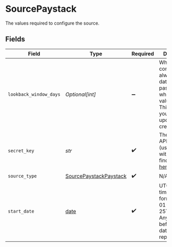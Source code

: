 # SourcePaystack

The values required to configure the source.


## Fields

| Field                                                                                                                                                       | Type                                                                                                                                                        | Required                                                                                                                                                    | Description                                                                                                                                                 | Example                                                                                                                                                     |
| ----------------------------------------------------------------------------------------------------------------------------------------------------------- | ----------------------------------------------------------------------------------------------------------------------------------------------------------- | ----------------------------------------------------------------------------------------------------------------------------------------------------------- | ----------------------------------------------------------------------------------------------------------------------------------------------------------- | ----------------------------------------------------------------------------------------------------------------------------------------------------------- |
| `lookback_window_days`                                                                                                                                      | *Optional[int]*                                                                                                                                             | :heavy_minus_sign:                                                                                                                                          | When set, the connector will always reload data from the past N days, where N is the value set here. This is useful if your data is updated after creation. |                                                                                                                                                             |
| `secret_key`                                                                                                                                                | *str*                                                                                                                                                       | :heavy_check_mark:                                                                                                                                          | The Paystack API key (usually starts with 'sk_live_'; find yours <a href="https://dashboard.paystack.com/#/settings/developer">here</a>).                   |                                                                                                                                                             |
| `source_type`                                                                                                                                               | [SourcePaystackPaystack](../../models/shared/sourcepaystackpaystack.md)                                                                                     | :heavy_check_mark:                                                                                                                                          | N/A                                                                                                                                                         |                                                                                                                                                             |
| `start_date`                                                                                                                                                | [date](https://docs.python.org/3/library/datetime.html#date-objects)                                                                                        | :heavy_check_mark:                                                                                                                                          | UTC date and time in the format 2017-01-25T00:00:00Z. Any data before this date will not be replicated.                                                     | 2017-01-25T00:00:00Z                                                                                                                                        |